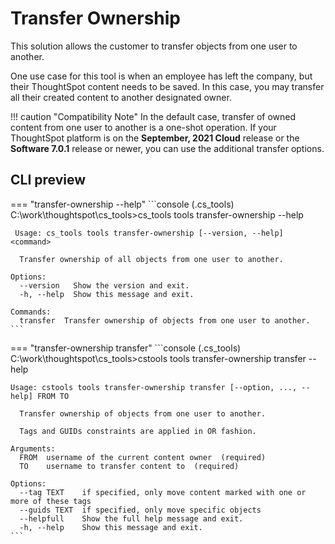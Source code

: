 # Transfer Ownership

This solution allows the customer to transfer objects from one user to another.

One use case for this tool is when an employee has left the company, but their
ThoughtSpot content needs to be saved. In this case, you may transfer all their created
content to another designated owner.

!!! caution "Compatibility Note"
    In the default case, transfer of owned content from one user to another is a one-shot operation. If your ThoughtSpot platform is on the __September, 2021 Cloud__ release or the __Software 7.0.1__ release or newer, you can use the additional transfer options.

## CLI preview

=== "transfer-ownership --help"
    ```console
    (.cs_tools) C:\work\thoughtspot\cs_tools>cs_tools tools transfer-ownership --help

     Usage: cs_tools tools transfer-ownership [--version, --help] <command>

      Transfer ownership of all objects from one user to another.

    Options:
      --version   Show the version and exit.
      -h, --help  Show this message and exit.

    Commands:
      transfer  Transfer ownership of objects from one user to another.
    ```

=== "transfer-ownership transfer"
    ```console
    (.cs_tools) C:\work\thoughtspot\cs_tools>cstools tools transfer-ownership transfer --help

    Usage: cstools tools transfer-ownership transfer [--option, ..., --help] FROM TO

      Transfer ownership of objects from one user to another.

      Tags and GUIDs constraints are applied in OR fashion.

    Arguments:
      FROM  username of the current content owner  (required)
      TO    username to transfer content to  (required)

    Options:
      --tag TEXT    if specified, only move content marked with one or more of these tags
      --guids TEXT  if specified, only move specific objects
      --helpfull    Show the full help message and exit.
      -h, --help    Show this message and exit.
    ```

